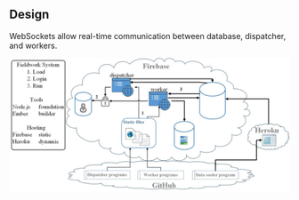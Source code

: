 

## Design
WebSockets allow real-time communication between database, dispatcher, and workers.

![GitHub](./images/SystemDesign.jpg)

